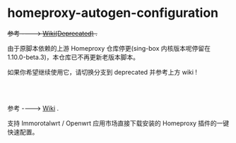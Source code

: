 # homeproxy-autogen-configuration
~~参考 ----> [Wiki(Deprecated)](https://github.com/thisIsIan-W/homeproxy-autogen-configuration/wiki/Homeproxy-%E4%B8%80%E9%94%AE%E9%85%8D%E7%BD%AE%E8%84%9A%E6%9C%AC-Wiki(%E5%B7%B2%E8%BF%87%E6%97%B6-Deprecated)) .~~

由于原脚本依赖的上游 Homeproxy 仓库停更(sing-box 内核版本呢停留在 1.10.0-beta.3)，本仓库已不再更新老版本脚本。

如果你希望继续使用它，请切换分支到 deprecated 并参考上方 wiki !



<br/>

<br/>

参考 ----> [Wiki](https://github.com/thisIsIan-W/homeproxy-autogen-configuration/wiki/Homeproxy-%E4%B8%80%E9%94%AE%E9%85%8D%E7%BD%AE%E8%84%9A%E6%9C%AC-Wiki) .

支持 Immorotalwrt / Openwrt 应用市场直接下载安装的 Homeproxy 插件的一键快速配置。
